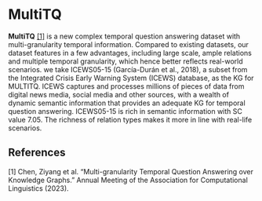 # MultiTQ

**MultiTQ** [[1]](#myfootnote1)</sup> is a new complex temporal question answering dataset with multi-granularity temporal information. Compared to existing datasets, our dataset features in a few advantages, including
large scale, ample relations and multiple temporal granularity, which hence better reflects real-world scenarios. we take ICEWS05-15 (García-Durán et al., 2018), a subset from the Integrated Crisis Early Warning System (ICEWS) database, as the KG for MULTITQ. ICEWS captures and processes millions of pieces of data from digital news media, social media and other sources, with a wealth of dynamic semantic information that provides an adequate KG for temporal question answering. ICEWS05-15 is rich in semantic information with SC value 7.05. The richness of relation types makes it more in line with real-life scenarios.

## References
<a name="myfootnote1">[1]</a> Chen, Ziyang et al. “Multi-granularity Temporal Question Answering over Knowledge Graphs.” Annual Meeting of the Association for Computational Linguistics (2023).
